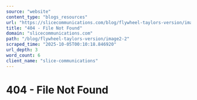 ```yaml
---
source: "website"
content_type: "blogs_resources"
url: "https://slicecommunications.com/blog/flywheel-taylors-version/image2-2"
title: "404 - File Not Found"
domain: "slicecommunications.com"
path: "/blog/flywheel-taylors-version/image2-2"
scraped_time: "2025-10-05T00:10:18.846920"
url_depth: 3
word_count: 6
client_name: "slice-communications"
---
```


# 404 - File Not Found